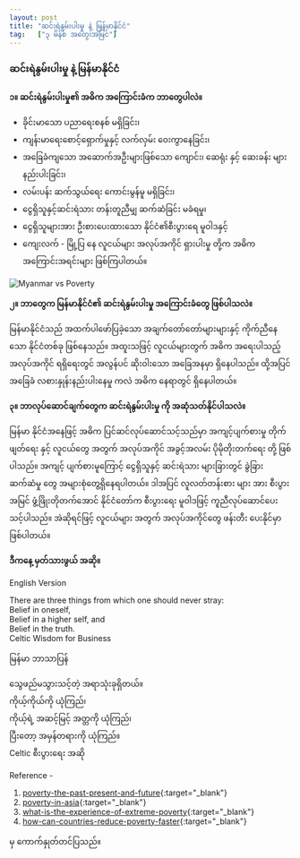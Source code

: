 ```yaml
---
layout: post
title: "ဆင်းရဲနွမ်းပါးမှု နဲ့ မြန်မာနိုင်ငံ"
tag:   ["၃ မိနစ် အတွေးအမြင်"]
---
```


###  ဆင်းရဲနွမ်းပါးမှု နဲ့ မြန်မာနိုင်ငံ

**၁။ ဆင်းရဲနွမ်းပါးမှု၏ အဓိက အကြောင်းခံက ဘာတွေပါလဲ။**

-  ခိုင်းမာသော ပညာရေးစနစ် မရှိခြင်း၊
-  ကျန်းမာရေးစောင့်ရှောက်မှုနှင့် လက်လှမ်း ဝေးကွာနေခြင်း၊
-  အခြေခံကျသော အဆောက်အဦးများဖြစ်သော ကျောင်း၊ ဆေရုံး နှင့် ဆေးခန်း များ နည်းပါးခြင်း၊
-  လမ်းပန်း ဆက်သွယ်ရေး ကောင်းမွန်မူ မရှိခြင်း၊
-  ငွေရှိသူနှင့်ဆင်းရဲသား တန်းတူညီမျှ ဆက်ဆံခြင်း မခံရမှု၊
-  ငွေရှိသူများအား ဦးစားပေးထားသော နိုင်ငံ၏စီးပွားရေ မူဝါဒနှင့်
-  ကျေးလက် - မြို့ပြ နေ  လူငယ်များ အလုပ်အကိုင် ရှားပါးမှု တို့က အဓိက အကြောင်းအရင်းများ ဖြစ်ကြပါတယ်။

<!-- more -->

<img src="http://drive.google.com/uc?export=view&id=1ZsI5Lpf7VaAgXPPfPIUzEfLo0vNa7dBJ" alt="Myanmar vs Poverty">

**၂။ ဘာတွေက မြန်မာနိုင်ငံ၏ ဆင်းရဲနွမ်းပါးမှု အကြောင်းခံတွေ ဖြစ်ပါသလဲ။**

မြန်မာနိုင်ငံသည် အထက်ပါဖော်ပြခဲ့သော အချက်တော်တော်များများနှင့် ကိုက်ညီနေသော နိုင်ငံတစ်ခု ဖြစ်နေသည်။
အထူးသဖြင့် လူငယ်များတွက် အဓိက အရေးပါသည့် အလုပ်အကိုင် ရရှိရေးတွင် အလွန်ပင် ဆိုးဝါးသော အခြေအနမှာ ရှိနေပါသည်။
ထို့အပြင် အခြေခံ လစားနှုန်းနည်းပါးနေမှု ကလဲ အဓိက နေရာတွင် ရှိနေပါတယ်။

**၃။  ဘာလုပ်ဆောင်ချက်တွေက ဆင်းရဲနွမ်းပါးမှု  ကို အဆုံသတ်နိုင်ပါသလဲ။**

မြန်မာ နိုင်ငံအနေဖြင့် အဓိက ပြင်ဆင်လုပ်ဆောင်သင့်သည်မှာ အကျင့်ပျက်စားမှု တိုက်ဖျတ်ရေး နှင့် လူငယ်တွေ အတွက် အလုပ်အကိုင် အခွင့်အလမ်း ပိုမိုတိုးတက်ရေး တို့ ဖြစ်ပါသည်။
အကျင့် ပျက်စားမူကြောင့် ငွေရှိသူနှင့် ဆင်းရဲသား များခြားတွင် ခွဲခြား ဆက်ဆံမှု တွေ အများစုံတွေ့ရှိနေရပါတယ်။
ဒါအပြင် လူလတ်တန်းစား များ အား စီးပွားအမြင် ဖွံ့ဖြိုးတိုတက်အောင် နိုင်ငံတော်က စီးပွားရေး မူဝါဒဖြင့် ကူညီလုပ်ဆောင်ပေးသင့်ပါသည်။
အဲဆိုရင်ဖြင့် လူငယ်များ အတွက် အလုပ်အကိုင်တွေ ဖန်းတီး ပေးနိုင်မှာ ဖြစ်ပါတယ်။

**ဒီကနေ့ မှတ်သားဖွယ် အဆို။**

English Version

There are three things from which one should never stray:<br />
Belief in oneself,<br />
Belief in a higher self, and<br />
Belief in the truth.<br />
Celtic Wisdom for Business

မြန်မာ ဘာသာပြန်

သွေဖည်မသွားသင့်တဲ့ အရာသုံးခုရှိတယ်။<br />
ကိုယ့်ကိုယ်ကို ယုံကြည်၊<br />
ကိုယ့်ရဲ့ အဆင့်မြင့် အတ္တကို ယုံကြည်၊<br />
ပြီးတော့ အမှန်တရားကို ယုံကြည်။<br />
Celtic စီးပွားရေး အဆို

Reference -
1. [poverty-the-past-present-and-future](https://www.weforum.org/agenda/2016/01/poverty-the-past-present-and-future/){:target="_blank"}
2. [poverty-in-asia]( https://www.economist.com/economic-and-financial-indicators/2014/08/30/poverty-in-asia){:target="_blank"}
3. [what-is-the-experience-of-extreme-poverty](https://www.weforum.org/agenda/2015/01/what-is-the-experience-of-extreme-poverty/){:target="_blank"}
4. [how-can-countries-reduce-poverty-faster](https://www.weforum.org/agenda/2018/11/how-can-countries-reduce-poverty-faster/){:target="_blank"}

 မှ ကောက်နှုတ်တင်ပြသည်။
